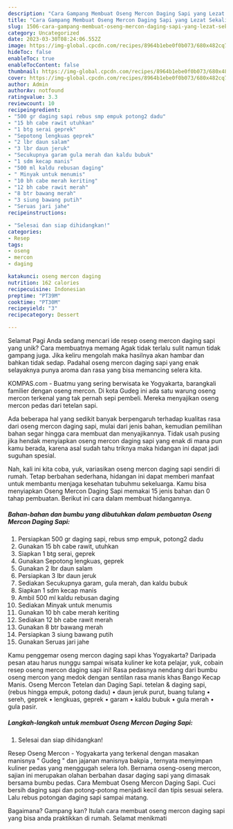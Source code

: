 ```yaml
---
description: "Cara Gampang Membuat Oseng Mercon Daging Sapi yang Lezat Sekali, Mantap"
title: "Cara Gampang Membuat Oseng Mercon Daging Sapi yang Lezat Sekali, Mantap"
slug: 1506-cara-gampang-membuat-oseng-mercon-daging-sapi-yang-lezat-sekali-mantap
category: Uncategorized
date: 2023-03-30T08:24:06.552Z
image: https://img-global.cpcdn.com/recipes/8964b1ebe0f0b073/680x482cq70/oseng-mercon-daging-sapi-foto-resep-utama.jpg
hideToc: false
enableToc: true
enableTocContent: false
thumbnail: https://img-global.cpcdn.com/recipes/8964b1ebe0f0b073/680x482cq70/oseng-mercon-daging-sapi-foto-resep-utama.jpg
cover: https://img-global.cpcdn.com/recipes/8964b1ebe0f0b073/680x482cq70/oseng-mercon-daging-sapi-foto-resep-utama.jpg
author: Admin
authorAv: notfound
ratingvalue: 3.3
reviewcount: 10
recipeingredient:
- "500 gr daging sapi rebus smp empuk potong2 dadu"
- "15 bh cabe rawit utuhkan"
- "1 btg serai geprek"
- "Sepotong lengkuas geprek"
- "2 lbr daun salam"
- "3 lbr daun jeruk"
- "Secukupnya garam gula merah dan kaldu bubuk"
- "1 sdm kecap manis"
- "500 ml kaldu rebusan daging"
- " Minyak untuk menumis"
- "10 bh cabe merah keriting"
- "12 bh cabe rawit merah"
- "8 btr bawang merah"
- "3 siung bawang putih"
- "Seruas jari jahe"
recipeinstructions:

- "Selesai dan siap dihidangkan!"
categories:
- Resep
tags:
- oseng
- mercon
- daging

katakunci: oseng mercon daging 
nutrition: 162 calories
recipecuisine: Indonesian
preptime: "PT39M"
cooktime: "PT30M"
recipeyield: "3"
recipecategory: Dessert

---
```



Selamat Pagi Anda sedang mencari ide resep oseng mercon daging sapi yang unik? Cara membuatnya memang Agak tidak terlalu sulit namun tidak gampang juga. Jika keliru mengolah maka hasilnya akan hambar dan bahkan tidak sedap. Padahal oseng mercon daging sapi yang enak selayaknya punya aroma dan rasa yang bisa memancing selera kita.


KOMPAS.com - Buatmu yang sering berwisata ke Yogyakarta, barangkali familier dengan oseng mercon. Di kota Gudeg ini ada satu warung oseng mercon terkenal yang tak pernah sepi pembeli. Mereka menyajikan oseng mercon pedas dari tetelan sapi.

Ada beberapa hal yang sedikit banyak berpengaruh terhadap kualitas rasa dari oseng mercon daging sapi, mulai dari jenis bahan, kemudian pemilihan bahan segar hingga cara membuat dan menyajikannya. Tidak usah pusing jika hendak menyiapkan oseng mercon daging sapi yang enak di mana pun kamu berada, karena asal sudah tahu triknya maka hidangan ini dapat jadi suguhan spesial.


Nah, kali ini kita coba, yuk, variasikan oseng mercon daging sapi sendiri di rumah. Tetap berbahan sederhana, hidangan ini dapat memberi manfaat untuk membantu menjaga kesehatan tubuhmu sekeluarga. Kamu bisa menyiapkan Oseng Mercon Daging Sapi memakai 15 jenis bahan dan 0 tahap pembuatan. Berikut ini cara dalam membuat hidangannya.

<!--inarticleads1-->

##### Bahan-bahan dan bumbu yang dibutuhkan dalam pembuatan Oseng Mercon Daging Sapi:

1. Persiapkan 500 gr daging sapi, rebus smp empuk, potong2 dadu
1. Gunakan 15 bh cabe rawit, utuhkan
1. Siapkan 1 btg serai, geprek
1. Gunakan Sepotong lengkuas, geprek
1. Gunakan 2 lbr daun salam
1. Persiapkan 3 lbr daun jeruk
1. Sediakan Secukupnya garam, gula merah, dan kaldu bubuk
1. Siapkan 1 sdm kecap manis
1. Ambil 500 ml kaldu rebusan daging
1. Sediakan  Minyak untuk menumis
1. Gunakan 10 bh cabe merah keriting
1. Sediakan 12 bh cabe rawit merah
1. Gunakan 8 btr bawang merah
1. Persiapkan 3 siung bawang putih
1. Gunakan Seruas jari jahe


Kamu penggemar oseng mercon daging sapi khas Yogyakarta? Daripada pesan atau harus nunggu sampai wisata kuliner ke kota pelajar, yuk, cobain resep oseng mercon daging sapi ini! Rasa pedasnya nendang dari bumbu oseng mercon yang medok dengan sentilan rasa manis khas Bango Kecap Manis. Oseng Mercon Tetelan dan Daging Sapi. tetelan &amp; daging sapi, (rebus hingga empuk, potong dadu) • daun jeruk purut, buang tulang • sereh, geprek • lengkuas, geprek • garam • kaldu bubuk • gula merah • gula pasir. 

<!--inarticleads2-->

##### Langkah-langkah untuk membuat Oseng Mercon Daging Sapi:


1. Selesai dan siap dihidangkan!

Resep Oseng Mercon - Yogyakarta yang terkenal dengan masakan manisnya &#34; Gudeg &#34; dan jajanan manisnya bakpia , ternyata menyimpan kuliner pedas yang menggugah selera loh. Bernama oseng-oseng mercon, sajian ini merupakan olahan berbahan dasar daging sapi yang dimasak bersama bumbu pedas. Cara Membuat Oseng Mercon Daging Sapi. Cuci bersih daging sapi dan potong-potong menjadi kecil dan tipis sesuai selera. Lalu rebus potongan daging sapi sampai matang. 

Bagaimana? Gampang kan? Itulah cara membuat oseng mercon daging sapi yang bisa anda praktikkan di rumah. Selamat menikmati
